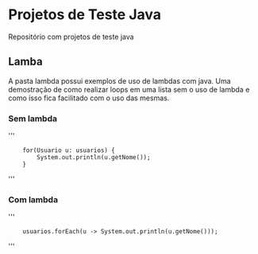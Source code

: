 # Projetos de Teste Java
Repositório com projetos de teste java

## Lamba
A pasta lambda possui exemplos de uso de lambdas com java. Uma demostração de como realizar loops em uma lista sem o uso de lambda e como isso fica facilitado com o uso das mesmas.

### Sem lambda

'''

        for(Usuario u: usuarios) {
            System.out.println(u.getNome());
        }

'''

### Com lambda

'''

        usuarios.forEach(u -> System.out.println(u.getNome()));

'''
